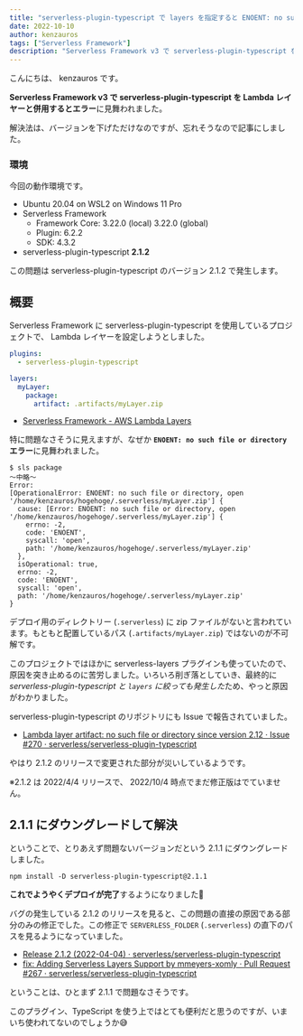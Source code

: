 ```yaml
---
title: "serverless-plugin-typescript で layers を指定すると ENOENT: no such file or directory になる"
date: 2022-10-10
author: kenzauros
tags: ["Serverless Framework"]
description: "Serverless Framework v3 で serverless-plugin-typescript を Lambda レイヤーと併用してみたら ENOENT: no such file or directory エラーに見舞われましたので、仕方なくバージョンを下げて対応しました"
---
```


こんにちは、 kenzauros です。

**Serverless Framework v3 で serverless-plugin-typescript を Lambda レイヤーと併用するとエラー**に見舞われました。

解決法は、バージョンを下げただけなのですが、忘れそうなので記事にしました。

### 環境

今回の動作環境です。

- Ubuntu 20.04 on WSL2 on Windows 11 Pro
- Serverless Framework
    - Framework Core: 3.22.0 (local) 3.22.0 (global)
    - Plugin: 6.2.2
    - SDK: 4.3.2
- serverless-plugin-typescript **2.1.2**

この問題は serverless-plugin-typescript のバージョン 2.1.2 で発生します。


## 概要

Serverless Framework に serverless-plugin-typescript を使用しているプロジェクトで、 Lambda レイヤーを設定しようとしました。

```yml:title=serveless.yml
plugins:
  - serverless-plugin-typescript

layers:
  myLayer:
    package:
      artifact: .artifacts/myLayer.zip
```

- [Serverless Framework - AWS Lambda Layers](https://www.serverless.com/framework/docs/providers/aws/guide/layers)

特に問題なさそうに見えますが、なぜか **`ENOENT: no such file or directory` エラー**に見舞われました。

```:title=bash
$ sls package
～中略～
Error:
[OperationalError: ENOENT: no such file or directory, open '/home/kenzauros/hogehoge/.serverless/myLayer.zip'] {
  cause: [Error: ENOENT: no such file or directory, open '/home/kenzauros/hogehoge/.serverless/myLayer.zip'] {
    errno: -2,
    code: 'ENOENT',
    syscall: 'open',
    path: '/home/kenzauros/hogehoge/.serverless/myLayer.zip'
  },
  isOperational: true,
  errno: -2,
  code: 'ENOENT',
  syscall: 'open',
  path: '/home/kenzauros/hogehoge/.serverless/myLayer.zip'
}
```

デプロイ用のディレクトリー (`.serverless`) に zip ファイルがないと言われています。もともと配置しているパス (`.artifacts/myLayer.zip`) ではないのが不可解です。

このプロジェクトではほかに serverless-layers プラグインも使っていたので、原因を突き止めるのに苦労しました。いろいろ削ぎ落としていき、最終的に *serverless-plugin-typescript と `layers` に絞っても発生した*ため、やっと原因がわかりました。

serverless-plugin-typescript のリポジトリにも Issue で報告されていました。

- [Lambda layer artifact: no such file or directory since version 2.12 · Issue #270 · serverless/serverless-plugin-typescript](https://github.com/serverless/serverless-plugin-typescript/issues/270)

やはり 2.1.2 のリリースで変更された部分が災いしているようです。

※2.1.2 は 2022/4/4 リリースで、 2022/10/4 時点でまだ修正版はでていません。


## 2.1.1 にダウングレードして解決

ということで、とりあえず問題ないバージョンだという 2.1.1 にダウングレードしました。

```:title=bash
npm install -D serverless-plugin-typescript@2.1.1
```

**これでようやくデプロイが完了**するようになりました🚀

バグの発生している 2.1.2 のリリースを見ると、この問題の直接の原因である部分のみの修正でした。この修正で `SERVERLESS_FOLDER` (`.serverless`) の直下のパスを見るようになっていました。

- [Release 2.1.2 (2022-04-04) · serverless/serverless-plugin-typescript](https://github.com/serverless/serverless-plugin-typescript/releases/tag/v2.1.2)
- [fix: Adding Serverless Layers Support by mmeyers-xomly · Pull Request #267 · serverless/serverless-plugin-typescript](https://github.com/serverless/serverless-plugin-typescript/pull/267/files)

ということは、ひとまず 2.1.1 で問題なさそうです。

このプラグイン、TypeScript を使う上ではとても便利だと思うのですが、いまいち使われてないのでしょうか😅
